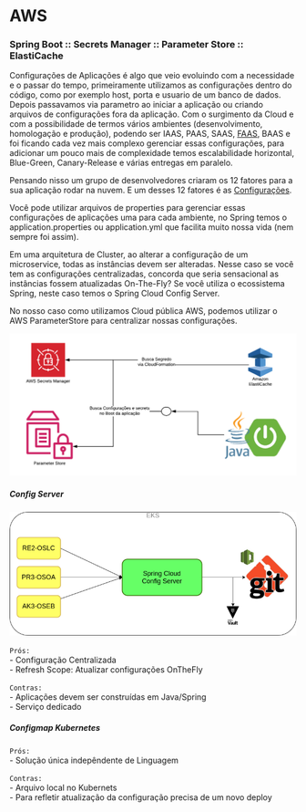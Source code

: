 # AWS

### Spring Boot :: Secrets Manager :: Parameter Store :: ElastiCache

Configurações de Aplicações é algo que veio evoluindo com a necessidade e o passar do tempo, primeiramente utilizamos as configurações dentro do código, como por exemplo host, porta e usuario de um banco de dados. Depois passavamos via parametro ao iniciar a aplicação ou criando arquivos de configurações fora da aplicação. Com o surgimento da Cloud e com a possibilidade de termos vários ambientes (desenvolvimento, homologação e produção), podendo ser IAAS, PAAS, SAAS, [FAAS](https://en.wikipedia.org/wiki/Function_as_a_service), BAAS e foi ficando cada vez mais complexo gerenciar essas configurações, para adicionar um pouco mais de complexidade temos escalabilidade horizontal, Blue-Green, Canary-Release e várias entregas em paralelo.

Pensando nisso um grupo de desenvolvedores criaram os 12 fatores para a sua aplicação rodar na nuvem. E um desses 12 fatores é as [Configurações](https://12factor.net/pt_br/config).   
   
Você pode utilizar arquivos de properties para gerenciar essas configurações de aplicações uma para cada ambiente, no Spring temos o application.properties ou application.yml que facilita muito nossa vida (nem sempre foi assim).


Em uma arquitetura de Cluster, ao alterar a configuração de um microservice, todas as instâncias devem ser alteradas. Nesse caso se você tem as configurações centralizadas, concorda que seria sensacional as instâncias fossem atualizadas On-The-Fly? Se você utiliza o ecossistema Spring, neste caso temos o Spring Cloud Config Server.   

No nosso caso como utilizamos Cloud pública AWS, podemos utilizar o AWS ParameterStore para centralizar nossas configurações.   

![](AWS-Central-Configuration.png)


##### Config Server

![](./configserver_.png)
   
`Prós:`   
    - Configuração Centralizada   
    - Refresh Scope: Atualizar configurações OnTheFly   

`Contras:`   
    - Aplicações devem ser construídas em Java/Spring   
    - Serviço dedicado   


##### Configmap Kubernetes

`Prós:`   
    - Solução única indepêndente de Linguagem   
   
`Contras:`   
    - Arquivo local no Kubernets   
    - Para refletir atualização da configuração precisa de um novo deploy   
